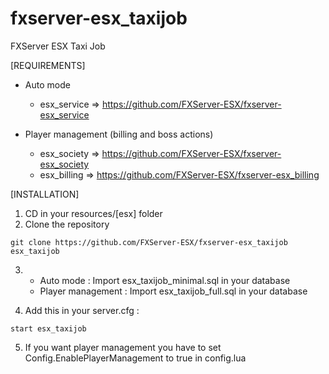 # fxserver-esx_taxijob
FXServer ESX Taxi Job

[REQUIREMENTS]

* Auto mode
  * esx_service => https://github.com/FXServer-ESX/fxserver-esx_service
  
* Player management (billing and boss actions)
  * esx_society => https://github.com/FXServer-ESX/fxserver-esx_society
  * esx_billing => https://github.com/FXServer-ESX/fxserver-esx_billing

[INSTALLATION]

1) CD in your resources/[esx] folder
2) Clone the repository
```
git clone https://github.com/FXServer-ESX/fxserver-esx_taxijob esx_taxijob
```
3) * Auto mode : Import esx_taxijob_minimal.sql in your database
   * Player management : Import esx_taxijob_full.sql in your database

4) Add this in your server.cfg :

```
start esx_taxijob
```
5) If you want player management you have to set Config.EnablePlayerManagement to true in config.lua
